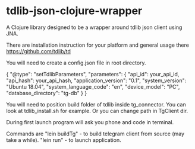 # tdlib-json-clojure-wrapper

A Clojure library designed to be a wrapper around tdlib json client using JNA.

There are installation instruction for your platform and general usage there https://github.com/tdlib/td

You will need to create a config.json file in root directory.

{
  "@type": "setTdlibParameters",
  "parameters": {
    "api_id": your_api_id,
    "api_hash": your_api_hash,
    "application_version": "0.1",
    "system_version": "Ubuntu 18.04",
    "system_language_code": "en",
    "device_model": "PC",
    "database_directory": "tg-db"
  }
}

You will need to position build folder of tdlib inside tg_connector. You can look at tdlib_install.sh for example.
Or you can change path in TgClient dir.

During first launch program will ask you phone and code in terminal.

Commands are "lein buildTg" - to build telegram client from source (may take a while).
"lein run" - to launch application.
